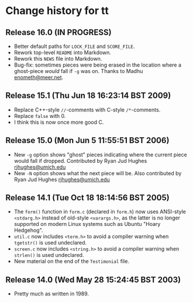 # Change history for tt

## Release 16.0 (IN PROGRESS)

* Better default paths for `LOCK_FILE` and `SCORE_FILE`.
* Rework top-level `README` into Markdown.
* Rework this `NEWS` file into Markdown.
* Bug-fix: sometimes pieces were being erased in the location where a ghost-piece _would_ fall if `-g` was on. Thanks to Madhu <enometh@meer.net>.

## Release 15.1 (Thu Jun 18 16:23:14 BST 2009)

* Replace C++-style `//`-comments with C-style `/*`-comments.
* Replace `false` with 0.
* I think this is now once more good C.

## Release 15.0 (Mon Jun  5 11:55:51 BST 2006)

* New `-g` option shows "ghost" pieces indicating where the current piece would fall if dropped.  Contributed by Ryan Jud Hughes <rjhughes@umich.edu>
* New `-N` option shows what the next piece will be.  Also contributed by Ryan Jud Hughes <rjhughes@umich.edu>

## Release 14.1 (Tue Oct 18 18:14:56 BST 2005)

* The `form()` function in `form.c` (declared in `form.h`) now uses ANSI-style `<stdarg.h>` instead of old-style `<varargs.h>`, as the latter is no longer supported on modern Linux systems such as Ubuntu "Hoary Hedgehog".
* `util.c` now includes `<term.h>` to avoid a compiler warning when `tgetstr()` is used undeclared.
* `screen.c` now includes `<string.h>` to avoid a compiler warning when `strlen()` is used undeclared.
* New material on the end of the `Testimonial` file.

## Release 14.0 (Wed May 28 15:24:45 BST 2003)

* Pretty much as written in 1989.

